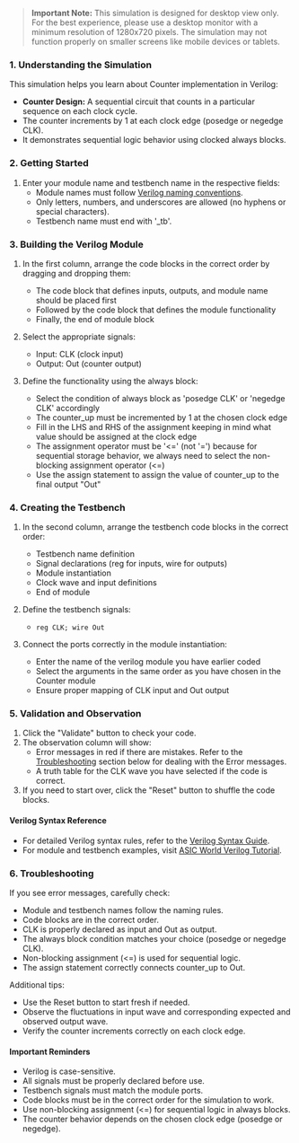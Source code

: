 > **Important Note:** This simulation is designed for desktop view only. For the best experience, please use a desktop monitor with a minimum resolution of 1280x720 pixels. The simulation may not function properly on smaller screens like mobile devices or tablets.

### 1. Understanding the Simulation

This simulation helps you learn about Counter implementation in Verilog:

- **Counter Design:** A sequential circuit that counts in a particular sequence on each clock cycle.
- The counter increments by 1 at each clock edge (posedge or negedge CLK).
- It demonstrates sequential logic behavior using clocked always blocks.

### 2. Getting Started

1. Enter your module name and testbench name in the respective fields:
   - Module names must follow [Verilog naming conventions](https://www.chipverify.com/verilog/verilog-syntax).
   - Only letters, numbers, and underscores are allowed (no hyphens or special characters).
   - Testbench name must end with '_tb'.

### 3. Building the Verilog Module

1. In the first column, arrange the code blocks in the correct order by dragging and dropping them:
   - The code block that defines inputs, outputs, and module name should be placed first
   - Followed by the code block that defines the module functionality
   - Finally, the end of module block

2. Select the appropriate signals:
   - Input: CLK (clock input)
   - Output: Out (counter output)

3. Define the functionality using the always block:
   - Select the condition of always block as 'posedge CLK' or 'negedge CLK' accordingly
   - The counter_up must be incremented by 1 at the chosen clock edge
   - Fill in the LHS and RHS of the assignment keeping in mind what value should be assigned at the clock edge
   - The assignment operator must be '<=' (not '=') because for sequential storage behavior, we always need to select the non-blocking assignment operator (<=)
   - Use the assign statement to assign the value of counter_up to the final output "Out"

### 4. Creating the Testbench

1. In the second column, arrange the testbench code blocks in the correct order:
   - Testbench name definition
   - Signal declarations (reg for inputs, wire for outputs)
   - Module instantiation
   - Clock wave and input definitions
   - End of module

2. Define the testbench signals:
   - `reg CLK; wire Out`

3. Connect the ports correctly in the module instantiation:
   - Enter the name of the verilog module you have earlier coded
   - Select the arguments in the same order as you have chosen in the Counter module
   - Ensure proper mapping of CLK input and Out output

### 5. Validation and Observation

1. Click the "Validate" button to check your code.
2. The observation column will show:
   - Error messages in red if there are mistakes. Refer to the [Troubleshooting](#6-troubleshooting) section below for dealing with the Error messages.
   - A truth table for the CLK wave you have selected if the code is correct.
3. If you need to start over, click the "Reset" button to shuffle the code blocks.

#### Verilog Syntax Reference

- For detailed Verilog syntax rules, refer to the [Verilog Syntax Guide](https://www.chipverify.com/verilog/verilog-syntax).
- For module and testbench examples, visit [ASIC World Verilog Tutorial](https://www.asic-world.com/verilog/veritut.html).

### 6. Troubleshooting

If you see error messages, carefully check:

- Module and testbench names follow the naming rules.
- Code blocks are in the correct order.
- CLK is properly declared as input and Out as output.
- The always block condition matches your choice (posedge or negedge CLK).
- Non-blocking assignment (<=) is used for sequential logic.
- The assign statement correctly connects counter_up to Out.

Additional tips:

- Use the Reset button to start fresh if needed.
- Observe the fluctuations in input wave and corresponding expected and observed output wave.
- Verify the counter increments correctly on each clock edge.

#### Important Reminders

- Verilog is case-sensitive.
- All signals must be properly declared before use.
- Testbench signals must match the module ports.
- Code blocks must be in the correct order for the simulation to work.
- Use non-blocking assignment (<=) for sequential logic in always blocks.
- The counter behavior depends on the chosen clock edge (posedge or negedge).
